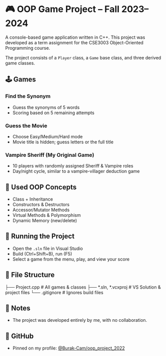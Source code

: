 # 🎮 OOP Game Project – Fall 2023–2024

A console-based game application written in C++. This project was developed as a term assignment for the CSE3003 Object-Oriented Programming course.

The project consists of a `Player` class, a `Game` base class, and three derived game classes.

## 🕹️ Games

### Find the Synonym
- Guess the synonyms of 5 words
- Scoring based on 5 remaining attempts

### Guess the Movie
- Choose Easy/Medium/Hard mode
- Movie title is hidden; guess letters or the full title

### Vampire Sheriff (My Original Game)
- 10 players with randomly assigned Sheriff & Vampire roles
- Day/night cycle, similar to a vampire-villager deduction game

## 🧱 Used OOP Concepts
- Class + Inheritance
- Constructors & Destructors
- Accessor/Mutator Methods
- Virtual Methods & Polymorphism
- Dynamic Memory (new/delete)

## 🚀 Running the Project
- Open the `.sln` file in Visual Studio
- Build (Ctrl+Shift+B), run (F5)
- Select a game from the menu, play, and view your score

## 📁 File Structure

├── Project.cpp         # All games & classes
├── *.sln, *.vcxproj    # VS Solution & project files
└── .gitignore          # Ignores build files


## 📝 Notes
- The project was developed entirely by me, with no collaboration.

## 📎 GitHub
- Pinned on my profile: [@Burak-Cam/oop_project_2022](https://github.com/Burak-Cam/oop_project_2022)
